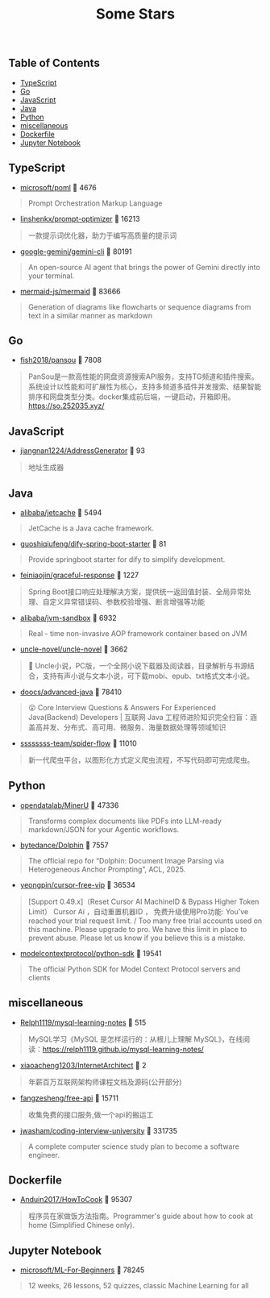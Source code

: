 <div align="center">

# Some Stars

<img src="https://cdn.jsdelivr.net/gh/eryajf/tu@main/img/image_20240420_214408.gif" width="800"  height="3">

</div><br>

## Table of Contents

*   [TypeScript](#typescript)
*   [Go](#go)
*   [JavaScript](#javascript)
*   [Java](#java)
*   [Python](#python)
*   [miscellaneous](#miscellaneous)
*   [Dockerfile](#dockerfile)
*   [Jupyter Notebook](#jupyter-notebook)

## TypeScript

*   [microsoft/poml](https://github.com/microsoft/poml) 🌟 4676

> Prompt Orchestration Markup Language

*   [linshenkx/prompt-optimizer](https://github.com/linshenkx/prompt-optimizer) 🌟 16213

> 一款提示词优化器，助力于编写高质量的提示词

*   [google-gemini/gemini-cli](https://github.com/google-gemini/gemini-cli) 🌟 80191

> An open-source AI agent that brings the power of Gemini directly into your terminal.

*   [mermaid-js/mermaid](https://github.com/mermaid-js/mermaid) 🌟 83666

> Generation of diagrams like flowcharts or sequence diagrams from text in a similar manner as markdown

## Go

*   [fish2018/pansou](https://github.com/fish2018/pansou) 🌟 7808

> PanSou是一款高性能的网盘资源搜索API服务，支持TG频道和插件搜索。系统设计以性能和可扩展性为核心，支持多频道多插件并发搜索、结果智能排序和网盘类型分类。docker集成前后端，一键启动，开箱即用。 https://so.252035.xyz/

## JavaScript

*   [jiangnan1224/AddressGenerator](https://github.com/jiangnan1224/AddressGenerator) 🌟 93

> 地址生成器

## Java

*   [alibaba/jetcache](https://github.com/alibaba/jetcache) 🌟 5494

> JetCache is a Java cache framework.

*   [guoshiqiufeng/dify-spring-boot-starter](https://github.com/guoshiqiufeng/dify-spring-boot-starter) 🌟 81

> Provide springboot starter for dify to simplify development.

*   [feiniaojin/graceful-response](https://github.com/feiniaojin/graceful-response) 🌟 1227

> Spring Boot接口响应处理解决方案，提供统一返回值封装、全局异常处理、自定义异常错误码、参数校验增强、断言增强等功能

*   [alibaba/jvm-sandbox](https://github.com/alibaba/jvm-sandbox) 🌟 6932

> Real - time non-invasive AOP framework container based on JVM

*   [uncle-novel/uncle-novel](https://github.com/uncle-novel/uncle-novel) 🌟 3662

> 📖 Uncle小说，PC版，一个全网小说下载器及阅读器，目录解析与书源结合，支持有声小说与文本小说，可下载mobi、epub、txt格式文本小说。

*   [doocs/advanced-java](https://github.com/doocs/advanced-java) 🌟 78410

> 😮 Core Interview Questions & Answers For Experienced Java(Backend) Developers | 互联网 Java 工程师进阶知识完全扫盲：涵盖高并发、分布式、高可用、微服务、海量数据处理等领域知识

*   [ssssssss-team/spider-flow](https://github.com/ssssssss-team/spider-flow) 🌟 11010

> 新一代爬虫平台，以图形化方式定义爬虫流程，不写代码即可完成爬虫。

## Python

*   [opendatalab/MinerU](https://github.com/opendatalab/MinerU) 🌟 47336

> Transforms complex documents like PDFs into LLM-ready markdown/JSON for your Agentic workflows.

*   [bytedance/Dolphin](https://github.com/bytedance/Dolphin) 🌟 7557

> The official repo for “Dolphin: Document Image Parsing via Heterogeneous Anchor Prompting”, ACL, 2025.

*   [yeongpin/cursor-free-vip](https://github.com/yeongpin/cursor-free-vip) 🌟 36534

> \[Support 0.49.x]（Reset Cursor AI MachineID & Bypass Higher Token Limit） Cursor Ai ，自动重置机器ID ， 免费升级使用Pro功能: You've reached your trial request limit. / Too many free trial accounts used on this machine. Please upgrade to pro. We have this limit in place to prevent abuse. Please let us know if you believe this is a mistake.

*   [modelcontextprotocol/python-sdk](https://github.com/modelcontextprotocol/python-sdk) 🌟 19541

> The official Python SDK for Model Context Protocol servers and clients

## miscellaneous

*   [Relph1119/mysql-learning-notes](https://github.com/Relph1119/mysql-learning-notes) 🌟 515

> MySQL学习《MySQL 是怎样运行的：从根儿上理解 MySQL》，在线阅读：https://relph1119.github.io/mysql-learning-notes/

*   [xiaoacheng1203/InternetArchitect](https://github.com/xiaoacheng1203/InternetArchitect) 🌟 2

> 年薪百万互联网架构师课程文档及源码(公开部分)

*   [fangzesheng/free-api](https://github.com/fangzesheng/free-api) 🌟 15711

> 收集免费的接口服务,做一个api的搬运工

*   [jwasham/coding-interview-university](https://github.com/jwasham/coding-interview-university) 🌟 331735

> A complete computer science study plan to become a software engineer.

## Dockerfile

*   [Anduin2017/HowToCook](https://github.com/Anduin2017/HowToCook) 🌟 95307

> 程序员在家做饭方法指南。Programmer's guide about how to cook at home (Simplified Chinese only).

## Jupyter Notebook

*   [microsoft/ML-For-Beginners](https://github.com/microsoft/ML-For-Beginners) 🌟 78245

> 12 weeks, 26 lessons, 52 quizzes, classic Machine Learning for all
